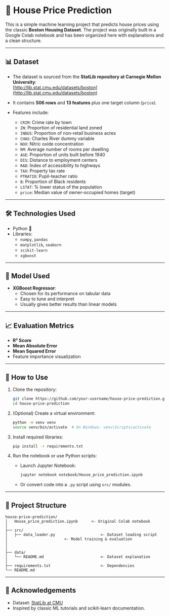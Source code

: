 # 🏡 House Price Prediction

This is a simple machine learning project that predicts house prices using the classic **Boston Housing Dataset**. The project was originally built in a Google Colab notebook and has been organized here with explanations and a clean structure.

---

## 📊 Dataset

- The dataset is sourced from the **StatLib repository at Carnegie Mellon University**:  
  [http://lib.stat.cmu.edu/datasets/boston](http://lib.stat.cmu.edu/datasets/boston)
  
- It contains **506 rows** and **13 features** plus one target column (`price`).

- Features include:
  - `CRIM`: Crime rate by town
  - `ZN`: Proportion of residential land zoned
  - `INDUS`: Proportion of non-retail business acres
  - `CHAS`: Charles River dummy variable
  - `NOX`: Nitric oxide concentration
  - `RM`: Average number of rooms per dwelling
  - `AGE`: Proportion of units built before 1940
  - `DIS`: Distance to employment centers
  - `RAD`: Index of accessibility to highways
  - `TAX`: Property tax rate
  - `PTRATIO`: Pupil-teacher ratio
  - `B`: Proportion of Black residents
  - `LSTAT`: % lower status of the population
  - `price`: Median value of owner-occupied homes (target)

---

## 🛠️ Technologies Used

- Python 🐍
- Libraries:
  - `numpy`, `pandas`
  - `matplotlib`, `seaborn`
  - `scikit-learn`
  - `xgboost`

---

## 🧪 Model Used

- **XGBoost Regressor**:
  - Chosen for its performance on tabular data
  - Easy to tune and interpret
  - Usually gives better results than linear models

---

## 📈 Evaluation Metrics

- **R² Score**
- **Mean Absolute Error**
- **Mean Squared Error**
- Feature importance visualization

---

## 🧾 How to Use

1. Clone the repository:
   ```bash
   git clone https://github.com/your-username/house-price-prediction.git
   cd house-price-prediction
   ```

2. (Optional) Create a virtual environment:
   ```bash
   python -m venv venv
   source venv/bin/activate  # On Windows: venv\Scripts\activate
   ```

3. Install required libraries:
   ```bash
   pip install -r requirements.txt
   ```

4. Run the notebook or use Python scripts:
   - Launch Jupyter Notebook:
     ```bash
     jupyter notebook notebook/House_price_prediction.ipynb
     ```
   - Or convert code into a `.py` script using `src/` modules.

---

## 📂 Project Structure

```
house-price-prediction/
│   House_price_prediction.ipynb      <- Original Colab notebook
│
├── src/
│   ├── data_loader.py                    <- Dataset loading script
│                         <- Model training & evaluation
│   
│
├── data/
│   └── README.md                         <- Dataset explanation
│
├── requirements.txt                      <- Dependencies
└── README.md                            
```

---

## 🙌 Acknowledgements

- Dataset: [StatLib at CMU](http://lib.stat.cmu.edu/datasets/boston)
- Inspired by classic ML tutorials and scikit-learn documentation.

